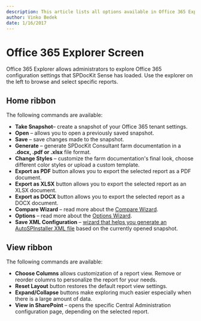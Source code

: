```yaml
---
description: This article lists all options available in Office 365 Explorer.
author: Vinko Bedek
date: 1/16/2017
---
```


# Office 365 Explorer Screen

Office 365 Explorer allows administrators to explore Office 365 configuration settings that SPDocKit Sense has loaded. Use the explorer on the left to browse and select specific reports.

## Home ribbon

The following commands are available:

* **Take Snapshot**– create a snapshot of your Office 365 tenant settings.
* **Open** – allows you to open a previously saved snapshot.
* **Save** – save changes made to the snapshot.
* **Generate** – generate SPDocKit Consultant farm documentation in a **.docx, .pdf or .xlsx** file format.
* **Change Styles** – customize the farm documentation's final look, choose different color styles or upload a custom template.
* **Export as PDF** button allows you to export the selected report as a PDF document.
* **Export as XLSX** button allows you to export the selected report as an XLSX document.
* **Export as DOCX** button allows you to export the selected report as a DOCX document.
* **Compare Wizard** – read more about the [Compare Wizard](../backstage-screen/compare-wizard.md).
* **Options** – read more about the [Options Wizard](../backstage-screen/options-wizard.md).
* **Save XML Configuration** – [wizard that helps you generate an AutoSPInstaller XML file](../../how-to/generate-autospinstaller-xml-configuration-file.md) based on the currently opened snapshot.

## View ribbon

The following commands are available:

* **Choose Columns** allows customization of a report view. Remove or reorder columns to personalize the report for your needs.
* **Reset Layout** button restores the default report view settings.
* **Expand/Collapse** buttons make exploring much easier especially when there is a large amount of data.
* **View in SharePoint** – opens the specific Central Administration configuration page, depending on the selected report.

